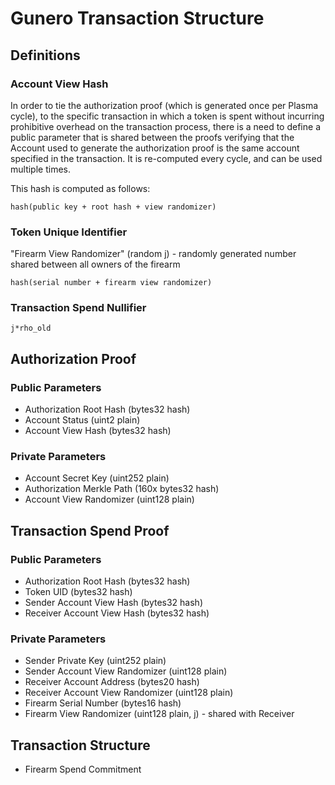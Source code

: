 # Gunero Transaction Structure

## Definitions

### Account View Hash
In order to tie the authorization proof (which is generated once per Plasma cycle),
to the specific transaction in which a token is spent without incurring prohibitive
overhead on the transaction process, there is a need to define a public parameter that
is shared between the proofs verifying that the Account used to generate the authorization
proof is the same account specified in the transaction. It is re-computed every cycle,
and can be used multiple times.

This hash is computed as follows:
```
hash(public key + root hash + view randomizer)
```

### Token Unique Identifier
"Firearm View Randomizer" (random j) - randomly generated number shared between all owners of the firearm
```
hash(serial number + firearm view randomizer)
```

### Transaction Spend Nullifier
```
j*rho_old
```

## Authorization Proof

### Public Parameters
* Authorization Root Hash (bytes32 hash)
* Account Status (uint2 plain)
* Account View Hash (bytes32 hash)

### Private Parameters
* Account Secret Key (uint252 plain)
* Authorization Merkle Path (160x bytes32 hash)
* Account View Randomizer (uint128 plain)

## Transaction Spend Proof

### Public Parameters
* Authorization Root Hash (bytes32 hash)
* Token UID (bytes32 hash)
* Sender Account View Hash (bytes32 hash)
* Receiver Account View Hash (bytes32 hash)

### Private Parameters
* Sender Private Key (uint252 plain)
* Sender Account View Randomizer (uint128 plain)
* Receiver Account Address (bytes20 hash)
* Receiver Account View Randomizer (uint128 plain)
* Firearm Serial Number (bytes16 hash)
* Firearm View Randomizer (uint128 plain, j) - shared with Receiver

## Transaction Structure
* Firearm Spend Commitment
